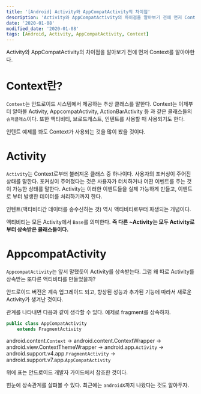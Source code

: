 ```yaml
---
title: '[Android] Activity와 AppCompatActivity의 차이점'
description: 'Activity와 AppCompatActivity의 차이점을 알아보기 전에 먼저 Context를 알아야한다.'
date: '2020-01-08'
modified_date: '2020-01-08'
tags: [Android, Activity, AppCompatActivity, Context]
---
```


<style>
    .android {
        color: green;
    } 
</style>

Activity와 AppCompatActivity의 차이점을 알아보기 전에 먼저 Context를 알아야한다.

# Context란?

`Context`는 안드로이드 시스템에서 제공하는 추상 클래스를 말한다. Context는 이제부터 알아볼 Activity, AppcompatActivity, ActionBarActivity 등 과 같은 클래스들의 `슈퍼클래스`이다. 또한 액티비티, 브로드캐스트, 인텐트를 사용할 때 사용되기도 한다.

인텐트 예제를 봐도 Context가 사용되는 것을 많이 봤을 것이다.

# Activity

`Activity`는 Context로부터 불러져온 클래스 중 하나이다. 사용자의 포커싱이 주어진 상태를 말한다. 포커싱이 주어졌다는 것은 사용자가 터치하거나 어떤 이벤트를 주는 것이 가능한 상태를 말한다. Activity는 이러한 이벤트들을 실제 가능하게 만들고, 이벤트로 부터 발생한 데이터를 처리하기까지 한다.

인텐트(액티비티간 데이터를 송수신하는 것) 역시 액티비티로부터 파생되는 개념이다.

액티비티는 모든 Activity에서 `Base`를 의미한다. **즉 다른 ~Activity는 모두 Activity로부터 상속받은 클래스들이다.**

# AppcompatActivity

`AppcompatActivity`는 앞서 말했듯이 Activity를 상속받는다. 그럼 왜 따로 Activity를 상속받는 또다른 액티비티를 만들었을까?

안드로이드 버전은 계속 업그레이드 되고, 향상된 성능과 추가된 기능에 따라서 새로운 Activity가 생겨난 것이다.

관계를 나타내면 다음과 같이 생각할 수 있다. 예제로 fragment를 상속하자.

```java
public class AppCompatActivity
    extends FragmentActivity
```

android.content.`Context`
-> android.content.ContextWrapper
-> android.view.ContextThemeWrapper
-> android.app.`Activity`
-> android.support.v4.app.`FragmentActivity`
-> android.support.v7.app.`AppCompatActivity`

위에 표는 안드로이드 개발자 가이드에서 참조한 것이다.

힌눈에 상속관계를 살펴볼 수 있다. 최근에는 `androidX`까지 나왔다는 것도 알아두자.
